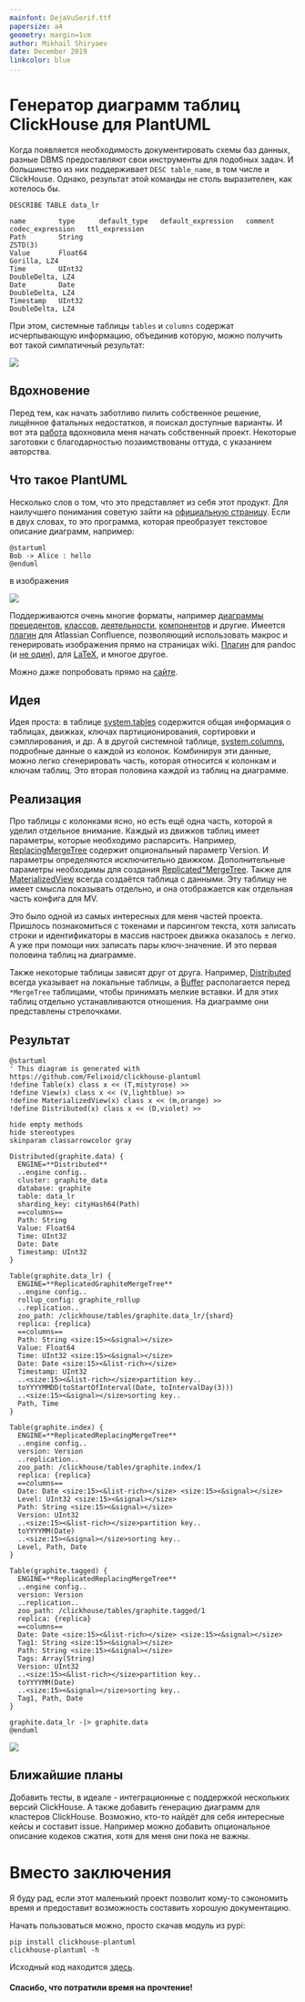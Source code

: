 ```yaml
---
mainfont: DejaVuSerif.ttf
papersize: a4
geometry: margin=1cm
author: Mikhail Shiryaev
date: December 2019
linkcolor: blue
...
```


# Генератор диаграмм таблиц ClickHouse для PlantUML

Когда появляется необходимость документировать схемы баз данных, разные DBMS предоставляют свои инструменты для подобных задач. И большинство из них поддерживает `DESC table_name`, в том числе и ClickHouse. Однако, результат этой команды не столь выразителен, как хотелось бы.

```
DESCRIBE TABLE data_lr

name        type      default_type   default_expression   comment   codec_expression   ttl_expression
Path        String                                                  ZSTD(3)
Value       Float64                                                 Gorilla, LZ4
Time        UInt32                                                  DoubleDelta, LZ4
Date        Date                                                    DoubleDelta, LZ4
Timestamp   UInt32                                                  DoubleDelta, LZ4
```

При этом, системные таблицы `tables` и `columns` содержат исчерпывающую информацию, объединив которую, можно получить вот такой симпатичный результат:

![](https://habrastorage.org/webt/0y/ll/zy/0yllzyq6jf6ybnolejtqmriduww.png)
<cut />

## Вдохновение

Перед тем, как начать заботливо пилить собственное решение, лищённое фатальных недостатков, я поискал доступные варианты. И вот эта [работа](https://www.red-gate.com/simple-talk/sql/sql-tools/automatically-creating-uml-database-diagrams-for-sql-server/) вдохновила меня начать собственный проект. Некоторые заготовки с благодарностью позаимствованы оттуда, с указанием авторства.

## Что такое PlantUML

Несколько слов о том, что это представляет из себя этот продукт. Для наилучшего понимания советую зайти на [официальную страницу](https://plantuml.com/). Если в двух словах, то это программа, которая преобразует текстовое описание диаграмм, например:

```plantuml
@startuml
Bob -> Alice : hello
@enduml
```

в изображения

![](https://habrastorage.org/webt/hj/aa/3e/hjaa3ebwrejbneohh7b0l9vk6gc.png)

Поддерживаются очень многие форматы, например [диаграммы прецедентов](https://plantuml.com/use-case-diagram), [классов](https://plantuml.com/class-diagram), [деятельности](https://plantuml.com/class-diagram), [компонентов](https://plantuml.com/component-diagram) и другие. Имеется [плагин](https://avono-support.atlassian.net/wiki/spaces/PUML/overview) для Atlassian Confluence, позволяющий использовать макрос и генерировать изображения прямо на страницах wiki. [Плагин](https://github.com/timofurrer/pandoc-plantuml-filter) для pandoc (и [не один](https://github.com/kbonne/pandoc-plantuml-filter)), для [LaTeX](https://ctan.org/pkg/plantuml), и многое другое.

Можно даже попробовать прямо на [сайте](http://www.plantuml.com/plantuml/uml/SyfFKj2rKt3CoKnELR1Io4ZDoSa70000).

## Идея

Идея проста: в таблице [system.tables](https://clickhouse.tech/docs/en/operations/system-tables/tables/) содержится общая информация о таблицах, движках, ключах партиционирования, сортировки и сэмплирования, и др. А в другой системной таблице, [system.columns](https://clickhouse.tech/docs/en/operations/system-tables/columns/), подробные данные о каждой из колонок. Комбинируя эти данные, можно легко сгенерировать часть, которая относится к колонкам и ключам таблиц. Это вторая половина каждой из таблиц на диаграмме.

## Реализация

Про таблицы с колонками ясно, но есть ещё одна часть, которой я уделил отдельное внимание. Каждый из движков таблиц имеет параметры, которые необходимо распарсить. Например, [ReplacingMergeTree](https://clickhouse.tech/docs/en/engines/table-engines/mergetree-family/replacingmergetree/) содержит опциональный параметр Version. И параметры определяются исключительно движком. Дополнительные параметры необходимы для создания [Replicated*MergeTree](https://clickhouse.tech/docs/en/engines/table-engines/mergetree-family/replication/#creating-replicated-tables). Также для [MaterializedView](https://clickhouse.tech/docs/en/sql-reference/statements/create/view/#materialized) всегда создаётся таблица с данными. Эту таблицу не имеет смысла показывать отдельно, и она отображается как отдельная часть конфига для MV.

Это было одной из самых интересных для меня частей проекта. Пришлось познакомиться с токенами и парсингом текста, хотя записать строки и идентификаторы в массив настроек движка оказалось ± легко. А уже при помощи них записать пары ключ-значение. И это первая половина таблиц на диаграмме.

Также некоторые таблицы зависят друг от друга. Например, [Distributed](https://clickhouse.tech/docs/en/engines/table-engines/special/distributed/) всегда указывает на локальные таблицы, а [Buffer](https://clickhouse.tech/docs/en/engines/table-engines/special/buffer/) располагается перед `*MergeTree` таблицами, чтобы принимать мелкие вставки. И для этих таблиц отдельно устанавливаются отношения. На диаграмме они представлены стрелочками.

## Результат

<spoiler title="Сгенерированная диаграмма и изображение">

```plantuml
@startuml
' This diagram is generated with https://github.com/Felixoid/clickhouse-plantuml
!define Table(x) class x << (T,mistyrose) >>
!define View(x) class x << (V,lightblue) >>
!define MaterializedView(x) class x << (m,orange) >>
!define Distributed(x) class x << (D,violet) >>

hide empty methods
hide stereotypes
skinparam classarrowcolor gray

Distributed(graphite.data) {
  ENGINE=**Distributed**
  ..engine config..
  cluster: graphite_data
  database: graphite
  table: data_lr
  sharding_key: cityHash64(Path)
  ==columns==
  Path: String
  Value: Float64
  Time: UInt32
  Date: Date
  Timestamp: UInt32
}

Table(graphite.data_lr) {
  ENGINE=**ReplicatedGraphiteMergeTree**
  ..engine config..
  rollup_config: graphite_rollup
  ..replication..
  zoo_path: /clickhouse/tables/graphite.data_lr/{shard}
  replica: {replica}
  ==columns==
  Path: String <size:15><&signal></size>
  Value: Float64
  Time: UInt32 <size:15><&signal></size>
  Date: Date <size:15><&list-rich></size>
  Timestamp: UInt32
  ..<size:15><&list-rich></size>partition key..
  toYYYYMMDD(toStartOfInterval(Date, toIntervalDay(3)))
  ..<size:15><&signal></size>sorting key..
  Path, Time
}

Table(graphite.index) {
  ENGINE=**ReplicatedReplacingMergeTree**
  ..engine config..
  version: Version
  ..replication..
  zoo_path: /clickhouse/tables/graphite.index/1
  replica: {replica}
  ==columns==
  Date: Date <size:15><&list-rich></size> <size:15><&signal></size>
  Level: UInt32 <size:15><&signal></size>
  Path: String <size:15><&signal></size>
  Version: UInt32
  ..<size:15><&list-rich></size>partition key..
  toYYYYMM(Date)
  ..<size:15><&signal></size>sorting key..
  Level, Path, Date
}

Table(graphite.tagged) {
  ENGINE=**ReplicatedReplacingMergeTree**
  ..engine config..
  version: Version
  ..replication..
  zoo_path: /clickhouse/tables/graphite.tagged/1
  replica: {replica}
  ==columns==
  Date: Date <size:15><&list-rich></size> <size:15><&signal></size>
  Tag1: String <size:15><&signal></size>
  Path: String <size:15><&signal></size>
  Tags: Array(String)
  Version: UInt32
  ..<size:15><&list-rich></size>partition key..
  toYYYYMM(Date)
  ..<size:15><&signal></size>sorting key..
  Tag1, Path, Date
}

graphite.data_lr -|> graphite.data
@enduml
```

![](https://habrastorage.org/webt/0y/ll/zy/0yllzyq6jf6ybnolejtqmriduww.png)

</spoiler>

## Ближайшие планы

Добавить тесты, в идеале -  интеграционные с поддержкой нескольких версий ClickHouse. А также добавить генерацию диаграмм для кластеров ClickHouse. Возможно, кто-то найдёт для себя интересные кейсы и составит issue. Например можно добавить опциональное описание кодеков сжатия, хотя для меня они пока не важны.

# Вместо заключения

Я буду рад, если этот маленький проект позволит кому-то сэкономить время и предоставит возможность составить хорошую документацию.

Начать пользоваться можно, просто скачав модуль из pypi:

```
pip install clickhouse-plantuml
clickhouse-plantuml -h
```

Исходный код находится [здесь](http://github.com/Felixoid/clickhouse-plantuml).

#### Спасибо, что потратили время на прочтение!
